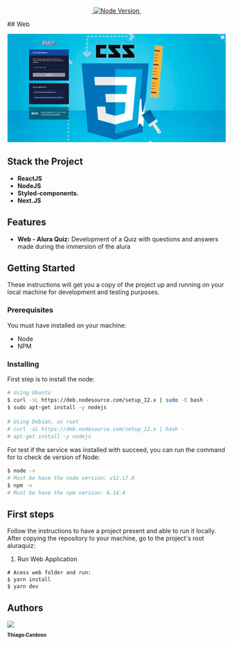 <p align="center">
  <a href="https://nextjs.org">
    <img alt="" src="https://img.shields.io/badge/Next.js-10.0.5-black.svg" target="_blank">
  </a>
   <a href="https://nodejs.org/en/">
    <img alt="Node Version" src="https://img.shields.io/badge/node-14.15.1-brightgreen" target="_blank">
  </a>
 <a href="https://pt-br.reactjs.org/">
    <img alt="" src="https://img.shields.io/badge/React-16.8.0-blue.svg" target="_blank">
  </a>
</p>
## Web

![](https://github.com/Thiago-Cardoso/tcardosoquiz/blob/main/alura.gif)


## Stack the Project


- **ReactJS**
- **NodeJS**
- **Styled-components.**
- **Next.JS**

## Features

- **Web - Alura Quiz:** 
Development of a Quiz with questions and answers made during the immersion of the alura

## Getting Started

These instructions will get you a copy of the project up and running on your local machine for development and testing purposes.

### Prerequisites

You must have installed on your machine:

- Node
- NPM

### Installing

First step is to install the node:

```bash
# Using Ubuntu
$ curl -sL https://deb.nodesource.com/setup_12.x | sudo -E bash -
$ sudo apt-get install -y nodejs

# Using Debian, as root
# curl -sL https://deb.nodesource.com/setup_12.x | bash -
# apt-get install -y nodejs

```

For test if the service was installed with succeed, you can run the command for to check de version of Node:

```bash
$ node -v
# Must be have the node version: v12.17.0
$ npm -v
# Must be have the npm version: 6.14.4
```

## First steps

Follow the instructions to have a project present and able to run it locally.
After copying the repository to your machine, go to the project's root aluraquiz:


1.  Run Web Application

```
# Acess web folder and run:
$ yarn install
$ yarn dev
```


## Authors

<!-- ALL-CONTRIBUTORS-LIST:START - Do not remove or modify this section -->
<!-- prettier-ignore -->
[<img src="https://avatars1.githubusercontent.com/u/1753070?s=460&v=4" width="100px;"/><br /><sub><b>Thiago Cardoso</b></sub>](https://github.com/Thiago-Cardoso)<br />